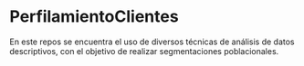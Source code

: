 # PerfilamientoClientes
En este repos se encuentra el uso de diversos técnicas de análisis de datos descriptivos, con el objetivo de realizar segmentaciones poblacionales.
